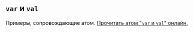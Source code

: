 ## `var` и `val`

Примеры, сопровождающие атом.
[Прочитать атом "`var` и `val`" онлайн.](https://stepik.org/lesson/103806/step/1)